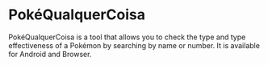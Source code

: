 <h1>PokéQualquerCoisa</h1>
PokéQualquerCoisa is a tool that allows you to check the type and type effectiveness of a Pokémon by searching by name or number. It is available for Android and Browser.
